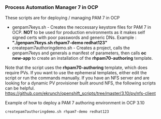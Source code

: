 ### Process Automation Manager 7 in OCP

These scripts are for deploying / managing PAM 7 in OCP

- genpam7keys.sh - Creates the neccessary keystore files for PAM 7 in OCP. **NOT** to be used for production environments as it makes self signed certs with poor passwords and generic DNs. Example : __"./genpam7keys.sh rhpam7-demo redhat123"__
- createpam7authoringdemo.sh - Creates a project, calls the genpam7keys and generals a manifest of parameters, then calls __oc new-app__ to create an installation of the __rhpam70-authoring__ template.

Note that the script uses the __rhpam70-authoring__ template, which does require PVs. If you want to use the ephemeral templates, either edit the script or run the commands manually. If you have an NFS server and are looking for a dynamic PV provisioner built around NFS, the following scripts can be helpful.
https://github.com/ekrunch/openshift_scripts/tree/master/3.10/pv/nfs-client

Example of how to deploy a PAM 7 authoring environment in OCP 3.10

```bash
createpam7authoringdemo.sh rhpam7-demo redhat123
```
